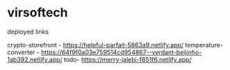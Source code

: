 # virsoftech

deployed links

crypto-storefront - https://helpful-parfait-5863a9.netlify.app/
temperature-converter - https://64f9f0a03e759514cd954867--verdant-beijinho-1ab392.netlify.app/
todo- https://merry-jalebi-f851f6.netlify.app/
